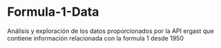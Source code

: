 # Formula-1-Data
Análisis y exploración de los datos proporcionados por la API ergast que contiene información relacionada con la formula 1 desde 1950
